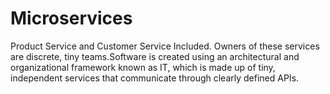# Microservices 
Product Service and Customer Service Included.
Owners of these services are discrete, tiny teams.Software is created using an architectural and organizational framework known as IT,
which is made up of tiny, independent services that communicate through clearly defined APIs. 
